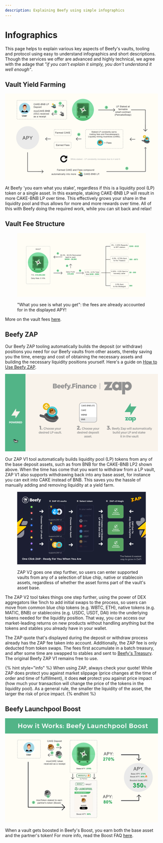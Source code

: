 ```yaml
---
description: Explaining Beefy using simple infographics
---
```


# Infographics

This page helps to explain various key aspects of Beefy's vaults, tooling and protocol using easy to understand infographics and short descriptions. Though the services we offer are advanced and highly technical, we agree with the adage that _"if you can't explain it simply, you don't understand it well enough"_.

## Vault Yield Farming

![](../.gitbook/assets/beefy-info-yield-optimizing-process.png)

At Beefy 'you earn what you stake', regardless if this is a liquidity pool (LP) token or a single asset. In this example, staking CAKE-BNB LP will result in more CAKE-BNB LP over time. This effectively grows your share in the liquidity pool and thus allows for more and more rewards over time. All of this with Beefy doing the required work, while you can sit back and relax!

## Vault Fee Structure

<figure><img src="../.gitbook/assets/beefy-info-fees (1).png" alt=""><figcaption><p>"What you see is what you get": the fees are already accounted for in the displayed APY!</p></figcaption></figure>

More on the vault fees [here](../beefy-products/vaults.md#what-is-the-vault-fee-structure).

## Beefy ZAP

Our Beefy ZAP tooling automatically builds the deposit (or withdraw) positions you need for our Beefy vaults from other assets, thereby saving you the time, energy and cost of obtaining the necessary assets and building the necessary liquidity positions yourself. Here's a guide on [How to Use Beefy ZAP](how-to-guides/how-to-beefy-zap.md).

![ZAP V1 allows users to enter supported LP vaults with any of the base assets in the LP.](../.gitbook/assets/beefy-info-zap.png)

Our ZAP V1 tool automatically builds liquidity pool (LP) tokens from any of the base deposit assets, such as from BNB for the CAKE-BNB LP2 shown above. When the time has come that you want to withdraw from a LP vault, ZAP V1 also supports withdrawing back into any base asset, for instance you can exit into CAKE instead of BNB. This saves you the hassle of manually adding and removing liquidity at a yield farm.&#x20;

<figure><img src="../.gitbook/assets/ZAP_Infographic_.png" alt=""><figcaption><p>ZAP V2 goes one step further, so users can enter supported vaults from any of a selection of blue chip, native or stablecoin assets, regardless of whether the asset forms part of the vault's asset base.</p></figcaption></figure>

The ZAP V2 tool takes things one step further, using the power of DEX aggregators like 1inch to add initial swaps to the process, so users can move from common blue chip tokens (e.g. WBTC, ETH), native tokens (e.g. MATIC, BNB) or stablecoins (e.g. USDC, USDT, DAI) into the underlying tokens needed for the liquidity position. That way, you can access our market-leading returns on new products without handling anything but the tokens and stables you already have in your wallet.

The ZAP quote that's displayed during the deposit or withdraw process already has the ZAP fee taken into account. Additionally, the ZAP fee is only deducted from token swaps. The fees first accumulate in a batch treasury, and after some time are swapped to stables and sent to [Beefy's Treasury](https://app.beefy.com/treasury). The original Beefy ZAP V1 remains free to use.

{% hint style="info" %}
When using ZAP, always check your quote! While ZAP does protect you against market slippage (price changes at the time of order and time of fulfillment), it does **not** protect you against price impact (how much your transaction will change the price of the tokens in the liquidity pool). As a general rule, the smaller the liquidity of the asset, the larger the risk of price impact.
{% endhint %}

## Beefy Launchpool Boost

![](../.gitbook/assets/beefy-info-boost.png)

When a vault gets boosted in Beefy's Boost, you earn both the base asset and the partner's token! For more info, read the Boost FAQ [here](../beefy-products/boost.md).
